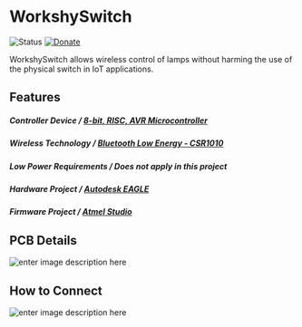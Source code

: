 # WorkshySwitch
![Status](https://img.shields.io/badge/Status-UnderDev-red.svg) [![Donate](https://img.shields.io/badge/Donate-Buy%20Me%20a%20Coffee-yellow.svg)](https://www.buymeacoffee.com/TiagoPaulaSilva)

WorkshySwitch allows wireless control of lamps without harming the use of the physical switch in IoT applications.

## Features
##### Controller Device / [8-bit, RISC, AVR Microcontroller](https://github.com/TiagoPaulaSilva/WorkshySwitch/blob/master/Hardware/3.%20Datasheets/MCU/ATmega328P%20-%20Datasheet.pdf)

##### Wireless Technology / [Bluetooth Low Energy - CSR1010](https://github.com/TiagoPaulaSilva/WorkshySwitch/blob/master/Hardware/3.%20Datasheets/BLE/CSR1010%20(BLE%20IC)%20-%20Datasheet.pdf)

##### Low Power Requirements / Does not apply in this project

##### Hardware Project / [Autodesk EAGLE](https://www.autodesk.com/products/eagle/free-download)

##### Firmware Project / [Atmel Studio](https://www.microchip.com/mplab/avr-support/atmel-studio-7)


## PCB Details
![enter image description here](https://lh3.googleusercontent.com/hLtCp3dGUOFMULMkgc6sV7d0npo-TAyNPbSIwNTWea8iPQYIdU6E9g_Ha75eEMQbo1GRTQt6wGhECA=s1000)

## How to Connect
![enter image description here](https://lh3.googleusercontent.com/7rgXGQtNDtO_QUaUtVWs2MxXH35h4N1QdsFPBI-hnCzmHO8fmXSKnaraACc9gCco_4weO6an6_5qpQ "WorkshySwitch Circuit")
